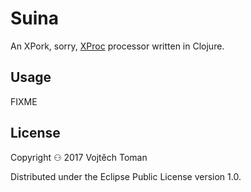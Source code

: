 # Suina

An XPork, sorry, [XProc][] processor written in Clojure.

[XProc]: http://www.w3.org/TR/xproc/ 

## Usage

FIXME

## License

Copyright ⚇ 2017 Vojtěch Toman

Distributed under the Eclipse Public License version 1.0.
